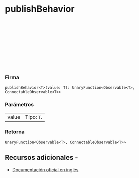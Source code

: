 <div class="page-heading">

# publishBehavior

<a target="_blank" href="https://github.com/ReactiveX/rxjs/blob/master/src/internal/operators/publishBehavior.ts">
<svg>
  <use xlink:href="/assets/icons/github.svg#github"></use>
</svg>
</a>
</div>

### Firma

`publishBehavior<T>(value: T): UnaryFunction<Observable<T>, ConnectableObservable<T>>`

### Parámetros

<table>
<tr><td>value</td><td>Tipo: <code>T</code>.</td></tr>
</table>

### Retorna

`UnaryFunction<Observable<T>, ConnectableObservable<T>>`

## Recursos adicionales -

- <a target="_blank" href="https://rxjs.dev/api/operators/publishBehavior">Documentación oficial en inglés</a>
